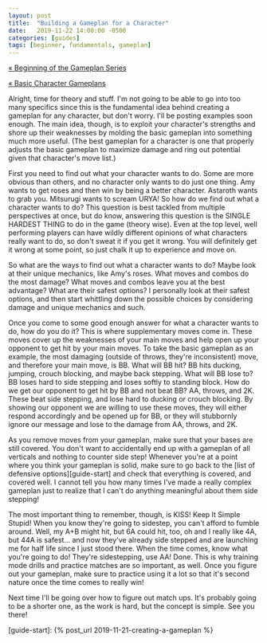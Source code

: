 ```yaml
---
layout: post
title:  "Building a Gameplan for a Character"
date:   2019-11-22 14:00:00 -0500
categories: [guides]
tags: [beginner, fundamentals, gameplan]
---
```

<a href="{% post_url 2019-11-21-creating-a-gameplan %}">&laquo; Beginning of the Gameplan Series</a>

<a href="{% post_url 2019-11-22-basic-character-gameplans %}">&laquo; Basic Character Gameplans</a>

Alright, time for theory and stuff. I'm not going to be able to go into too many specifics since this is the fundamental idea behind creating a gameplan for any character, but don't worry. I'll be posting examples soon enough. The main idea, though, is to exploit your character's strengths and shore up their weaknesses by molding the basic gameplan into something much more useful. (The best gameplan for a character is one that properly adjusts the basic gameplan to maximize damage and ring out potential given that character's move list.)

First you need to find out what your character wants to do. Some are more obvious than others, and no character only wants to do just one thing. Amy wants to get roses and then win by being a better character. Astaroth wants to grab you. Mitsurugi wants to scream URYA! So how do we find out what a character wants to do? This question is best tackled from multiple perspectives at once, but do know, answering this question is the SINGLE HARDEST THING to do in the game (theory wise). Even at the top level, well performing players can have wildly different opinions of what characters really want to do, so don't sweat it if you get it wrong. You will definitely get it wrong at some point, so just chalk it up to experience and move on.

So what are the ways to find out what a character wants to do? Maybe look at their unique mechanics, like Amy's roses. What moves and combos do the most damage? What moves and combos leave you at the best advantage? What are their safest options? I personally look at their safest options, and then start whittling down the possible choices by considering damage and unique mechanics and such.

Once you come to some good enough answer for what a character wants to do, how do you do it? This is where supplementary moves come in. These moves cover up the weaknesses of your main moves and help open up your opponent to get hit by your main moves. To take the basic gameplan as an example, the most damaging (outside of throws, they're inconsistent) move, and therefore your main move, is BB. What will BB hit? BB hits ducking, jumping, crouch blocking, and maybe back stepping. What will BB lose to? BB loses hard to side stepping and loses softly to standing block. How do we get our opponent to get hit by BB and not beat BB? AA, throws, and 2K. These beat side stepping, and lose hard to ducking or crouch blocking. By showing our opponent we are willing to use these moves, they will either respond accordingly and be opened up for BB, or they will stubbornly ignore our message and lose to the damage from AA, throws, and 2K.

As you remove moves from your gameplan, make sure that your bases are still covered. You don't want to accidentally end up with a gameplan of all verticals and nothing to counter side step! Whenever you're at a point where you think your gameplan is solid, make sure to go back to the [list of defensive options][guide-start] and check that everything is covered, and covered well. I cannot tell you how many times I've made a really complex gameplan just to realize that I can't do anything meaningful about them side stepping!

The most important thing to remember, though, is KISS! Keep It Simple Stupid! When you know they're going to sidestep, you can't afford to fumble around. Well, my A+B might hit, but 6A could hit, too, oh and I really like 4A, but 44A is safest... and now they've already side stepped and are launching me for half life since I just stood there. When the time comes, know what you're going to do! They're sidestepping, use AA! Done. This is why training mode drills and practice matches are so important, as well. Once you figure out your gameplan, make sure to practice using it a lot so that it's second nature once the time comes to really win!

Next time I'll be going over how to figure out match ups. It's probably going to be a shorter one, as the work is hard, but the concept is simple. See you there!

[guide-start]: {% post_url 2019-11-21-creating-a-gameplan %}